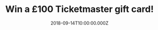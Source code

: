 ---
campaign-uuid: "c-6edca1b9-1527-440e-b24d-5b513cd7e865"
type: "Preview"
category: "Gifts"
date: "2018-09-14T10:00:00.000Z"
end-date: "2018-10-14T23:59:00.000Z"
disable-form: false
is_promoted: true
has_entry_page: true
title: "Win a £100 Ticketmaster gift card!"
competition-description: "<p>In need of plans for the weekend? NME has just organised\
  \ it for you, YES! you’ve heard right, we’re giving away a £100 Ticketmaster gift\
  \ card for YOU to attend that concert you’ve always wanted to go or that football\
  \ game!</p>\r\n<p>Want to go somewhere cool? Click below for a chance win.<p>"
hero-header: "Win a £100 Ticketmaster gift card!"
terms-confirmation: "N/A"
banner-img: "https://assets.expresslyapp.com/asset-4824c8e4-b86a-4db6-9e52-9bf953583a7e.jpg"
logo-left-href: "https://www.ticketmaster.com"
logo-left-image: "https://assets.expresslyapp.com/asset-1569cb8e-9838-475e-b8ae-608d0cc3cbcb.jpg"
logo-left-title: "Ticketmaster"
bg-image-hero: "https://assets.expresslyapp.com/asset-31bdf8a2-3222-4d91-ab73-05a499bc4617.jpg"
bg-image-first: "https://assets.expresslyapp.com/asset-89419fe5-5215-41eb-9616-65c500201664.jpg"
section1-content: "<p>Without the art or artist there is no live event, that’s why\
  \ at Ticketmaster, they are dedicated to supporting them!</p>\r\n<p>Festivals, Sports\
  \ events, Family attractions… many more events for YOU to attend!</p>"
section2-content: "<p>At NME AAA we want YOU to have the best time, that is why we\
  \ don’t want you to miss out on this amazing opportunity of winning a £100 Ticketmaster\
  \ Gift card!</p>\r\n<p>Think no more and enter the form below for a chance to win\
  \ and you could be going anywhere you’d like thanks to NME AAA!</p>\r\n<p>Good luck!</p>"
entry-title: "Win a £100 Ticketmaster gift card!"
entry-content: "<p>Complete the form below before October 14th at 23:59 and enjoy\
  \ your favourite event with Ticketmaster!</p>"
has-winner: false
prize-description: "A £100 Ticketmaster gift card."
special-conditions: "Multiple entries are allowed up to one every day."
---